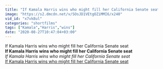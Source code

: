 ```yaml
---
title: "If Kamala Harris wins who might fill her California Senate seat"
image: "https://s2.dmcdn.net/v/SOsJD1VEtgOZiMMI6/x240"
vid_id: "x7vk8ul"
categories: "shortfilms"
tags: ["Kamala","Harris","wins"]
date: "2020-08-27T10:47:04+03:00"
---
```

If Kamala Harris wins who might fill her California Senate seat<br><b>If Kamala Harris wins who might fill her California Senate seat</b><br> <i>If Kamala Harris wins who might fill her California Senate seat</i><br> <u>If Kamala Harris wins who might fill her California Senate seat</u>
